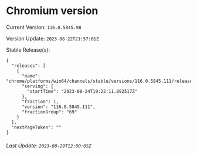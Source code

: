# Chromium version

Current Version: `116.0.5845.98`

Version Update: `2023-08-22T21:57:01Z`

Stable Release(s):
```
{
  "releases": [
    {
      "name": "chrome/platforms/win64/channels/stable/versions/116.0.5845.111/releases/1692904931",
      "serving": {
        "startTime": "2023-08-24T19:22:11.892517Z"
      },
      "fraction": 1,
      "version": "116.0.5845.111",
      "fractionGroup": "69"
    }
  ],
  "nextPageToken": ""
}
```

###### Last Update: `2023-08-29T12:00:05Z`
        